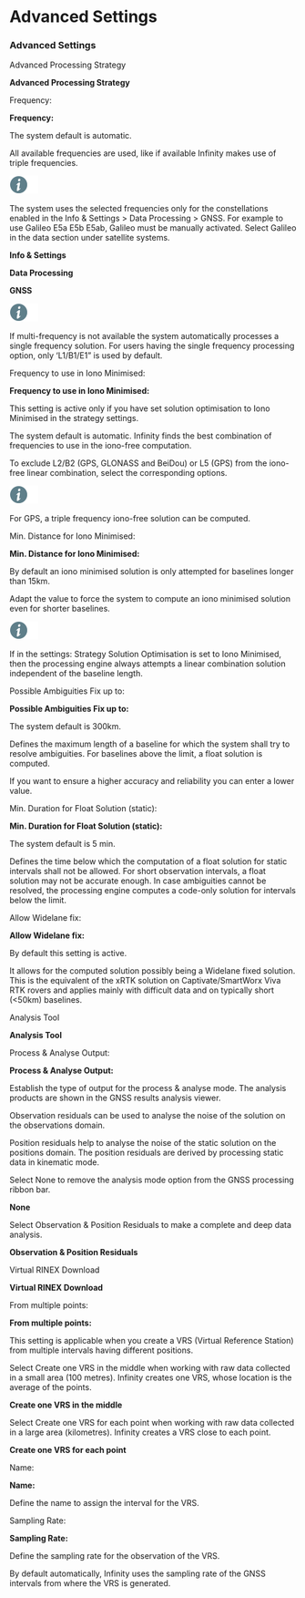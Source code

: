 # Advanced Settings

### Advanced Settings

Advanced Processing Strategy

**Advanced Processing Strategy**

Frequency:

**Frequency:**

The system default is automatic.

All available frequencies are used, like if available Infinity makes use of triple frequencies.

![Image](./data/icons/note.gif)

The system uses the selected frequencies only for the constellations enabled in the Info & Settings > Data Processing > GNSS. For example to use Galileo E5a E5b E5ab, Galileo must be manually activated. Select Galileo in the data section under satellite systems.

**Info & Settings**

**Data Processing**

**GNSS**

![Image](./data/icons/note.gif)

If multi-frequency is not available the system automatically processes a single frequency solution. For users having the single frequency processing option, only ‘L1/B1/E1” is used by default.

Frequency to use in Iono Minimised:

**Frequency to use in Iono Minimised:**

This setting is active only if you have set solution optimisation to Iono Minimised in the strategy settings.

The system default is automatic. Infinity finds the best combination of frequencies to use in the iono-free computation.

To exclude L2/B2 (GPS, GLONASS and BeiDou) or L5 (GPS) from the iono-free linear combination, select the corresponding options.

![Image](./data/icons/note.gif)

For GPS, a triple frequency iono-free solution can be computed.

Min. Distance for Iono Minimised:

**Min. Distance for Iono Minimised:**

By default an iono minimised solution is only attempted for baselines longer than 15km.

Adapt the value to force the system to compute an iono minimised solution even for shorter baselines.

![Image](./data/icons/note.gif)

If in the settings: Strategy Solution Optimisation is set to Iono Minimised, then the processing engine always attempts a linear combination solution independent of the baseline length.

Possible Ambiguities Fix up to:

**Possible Ambiguities Fix up to:**

The system default is 300km.

Defines the maximum length of a baseline for which the system shall try to resolve ambiguities. For baselines above the limit, a float solution is computed.

If you want to ensure a higher accuracy and reliability you can enter a lower value.

Min. Duration for Float Solution (static):

**Min. Duration for Float Solution (static):**

The system default is 5 min.

Defines the time below which the computation of a float solution for static intervals shall not be allowed. For short observation intervals, a float solution may not be accurate enough. In case ambiguities cannot be resolved, the processing engine computes a code-only solution for intervals below the limit.

Allow Widelane fix:

**Allow Widelane fix:**

By default this setting is active.

It allows for the computed solution possibly being a Widelane fixed solution. This is the equivalent of the xRTK solution on Captivate/SmartWorx Viva RTK rovers and applies mainly with difficult data and on typically short (<50km) baselines.

Analysis Tool

**Analysis Tool**

Process & Analyse Output:

**Process & Analyse Output:**

Establish the type of output for the process & analyse mode. The analysis products are shown in the GNSS results analysis viewer.

Observation residuals can be used to analyse the noise of the solution on the observations domain.

Position residuals help to analyse the noise of the static solution on the positions domain. The position residuals are derived by processing static data in kinematic mode.

Select None to remove the analysis mode option from the GNSS processing ribbon bar.

**None**

Select Observation & Position Residuals to make a complete and deep data analysis.

**Observation & Position Residuals**

Virtual RINEX Download

**Virtual RINEX Download**

From multiple points:

**From multiple points:**

This setting is applicable when you create a VRS (Virtual Reference Station) from multiple intervals having different positions.

Select Create one VRS in the middle when working with raw data collected in a small area (100 metres). Infinity creates one VRS, whose location is the average of the points.

**Create one VRS in the middle**

Select Create one VRS for each point when working with raw data collected in a large area (kilometres). Infinity creates a VRS close to each point.

**Create one VRS for each point**

Name:

**Name:**

Define the name to assign the interval for the VRS.

Sampling Rate:

**Sampling Rate:**

Define the sampling rate for the observation of the VRS.

By default automatically, Infinity uses the sampling rate of the GNSS intervals from where the VRS is generated.

